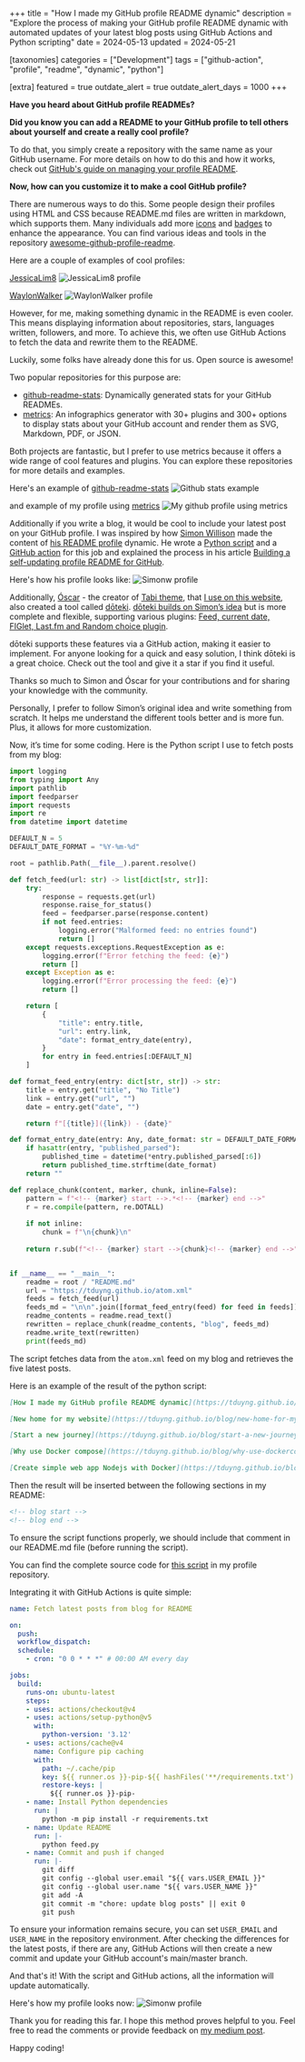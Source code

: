 +++
title = "How I made my GitHub profile README dynamic"
description = "Explore the process of making your GitHub profile README dynamic with automated updates of your latest blog posts using GitHub Actions and Python scripting"
date = 2024-05-13
updated = 2024-05-21

[taxonomies]
categories = ["Development"]
tags = ["github-action", "profile", "readme", "dynamic", "python"]

[extra]
featured = true
outdate_alert = true
outdate_alert_days = 1000
+++

**Have you heard about GitHub profile READMEs?**

**Did you know you can add a README to your GitHub profile to tell others about yourself and create a really cool profile?**

To do that, you simply create a repository with the same name as your GitHub username. For more details on how to do this and how it works, check out [GitHub's guide on managing your profile README](https://docs.github.com/en/account-and-profile/setting-up-and-managing-your-github-profile/customizing-your-profile/managing-your-profile-readme).

**Now, how can you customize it to make a cool GitHub profile?**

There are numerous ways to do this. Some people design their profiles using HTML and CSS because README.md files are written in markdown, which supports them. Many individuals add more [icons](https://github.com/tandpfun/skill-icons) and [badges](https://github.com/alexandresanlim/Badges4-README.md-Profile) to enhance the appearance. You can find various ideas and tools in the repository [awesome-github-profile-readme](https://github.com/abhisheknaiidu/awesome-github-profile-readme).

Here are a couple of examples of cool profiles: 

[JessicaLim8](https://github.com/JessicaLim8)
<img src="img/profile1.webp" alt="JessicaLim8 profile" loading="lazy">

[WaylonWalker](https://github.com/WaylonWalker)
<img src="img/profile2.webp" alt="WaylonWalker profile" loading="lazy">

However, for me, making something dynamic in the README is even cooler. This means displaying information about repositories, stars, languages written, followers, and more. To achieve this, we often use GitHub Actions to fetch the data and rewrite them to the README.

Luckily, some folks have already done this for us. Open source is awesome!

Two popular repositories for this purpose are:

- [github-readme-stats](https://github.com/anuraghazra/github-readme-stats): Dynamically generated stats for your GitHub READMEs.
- [metrics](https://github.com/lowlighter/metrics): An infographics generator with 30+ plugins and 300+ options to display stats about your GitHub account and render them as SVG, Markdown, PDF, or JSON.

Both projects are fantastic, but I prefer to use metrics because it offers a wide range of cool features and plugins. You can explore these repositories for more details and examples.

Here's an example of [github-readme-stats](https://github.com/anuraghazra/github-readme-stats)
<img src="img/github_stats.webp" alt="Github stats example" loading="lazy">

and example of my profile using [metrics](https://github.com/lowlighter/metrics)
<img src="img/metrics.svg" alt="My github profile using metrics" loading="lazy">

Additionally if you write a blog, it would be cool to include your latest post on your GitHub profile. I was inspired by how [Simon Willison](https://github.com/simonw) made the content of [his README profile](https://github.com/simonw/simonw) dynamic. He wrote a [Python script](https://github.com/simonw/simonw/blob/main/build_readme.py) and a [GitHub action](https://github.com/simonw/simonw/blob/main/.github/workflows/build.yml) for this job and explained the process in his article [Building a self-updating profile README for GitHub](https://simonwillison.net/2020/Jul/10/self-updating-profile-readme/).

Here's how his profile looks like:
<img src="img/simonw.webp" alt="Simonw profile" loading="lazy">

Additionally, [Óscar](https://osc.garden/) - the creator of [Tabi theme](https://github.com/welpo/tabi), that [I use on this website](https://tduyng.github.io/blog/new-home-for-my-website/), also created a tool called [dōteki](https://github.com/welpo/doteki). [dōteki builds on Simon’s idea](https://osc.garden/blog/doteki-building-a-dynamic-github-profile/) but is more complete and flexible, supporting various plugins: [Feed, current date, FIGlet, Last.fm and Random choice plugin](https://doteki.org/docs/category/plugins).

dōteki supports these features via a GitHub action, making it easier to implement. For anyone looking for a quick and easy solution, I think dōteki is a great choice. Check out the tool and give it a star if you find it useful.

Thanks so much to Simon and Óscar for your contributions and for sharing your knowledge with the community.

Personally, I prefer to follow Simon’s original idea and write something from scratch. It helps me understand the different tools better and is more fun. Plus, it allows for more customization.

Now, it’s time for some coding. Here is the Python script I use to fetch posts from my blog:

```python
import logging
from typing import Any
import pathlib
import feedparser
import requests
import re
from datetime import datetime

DEFAULT_N = 5
DEFAULT_DATE_FORMAT = "%Y-%m-%d"

root = pathlib.Path(__file__).parent.resolve()

def fetch_feed(url: str) -> list[dict[str, str]]:
    try:
        response = requests.get(url)
        response.raise_for_status()
        feed = feedparser.parse(response.content)
        if not feed.entries:
            logging.error("Malformed feed: no entries found")
            return []
    except requests.exceptions.RequestException as e:
        logging.error(f"Error fetching the feed: {e}")
        return []
    except Exception as e:
        logging.error(f"Error processing the feed: {e}")
        return []

    return [
        {
            "title": entry.title,
            "url": entry.link,
            "date": format_entry_date(entry),
        }
        for entry in feed.entries[:DEFAULT_N]
    ]

def format_feed_entry(entry: dict[str, str]) -> str:
    title = entry.get("title", "No Title")
    link = entry.get("url", "")
    date = entry.get("date", "")

    return f"[{title}]({link}) - {date}"

def format_entry_date(entry: Any, date_format: str = DEFAULT_DATE_FORMAT) -> str:
    if hasattr(entry, "published_parsed"):
        published_time = datetime(*entry.published_parsed[:6])
        return published_time.strftime(date_format)
    return ""

def replace_chunk(content, marker, chunk, inline=False):
    pattern = f"<!-- {marker} start -->.*<!-- {marker} end -->"
    r = re.compile(pattern, re.DOTALL)
    
    if not inline:
        chunk = f"\n{chunk}\n"
        
    return r.sub(f"<!-- {marker} start -->{chunk}<!-- {marker} end -->", content)


if __name__ == "__main__":
    readme = root / "README.md"
    url = "https://tduyng.github.io/atom.xml"
    feeds = fetch_feed(url)
    feeds_md = "\n\n".join([format_feed_entry(feed) for feed in feeds])
    readme_contents = readme.read_text()
    rewritten = replace_chunk(readme_contents, "blog", feeds_md)
    readme.write_text(rewritten)
    print(feeds_md)
```

The script fetches data from the `atom.xml` feed on my blog and retrieves the five latest posts.

Here is an example of the result of the python script:
```markdown
[How I made my GitHub profile README dynamic](https://tduyng.github.io/blog/dynamic-github-profile-readme/) - 2024-05-13

[New home for my website](https://tduyng.github.io/blog/new-home-for-my-website/) - 2024-05-11

[Start a new journey](https://tduyng.github.io/blog/start-a-new-journey/) - 2021-05-01

[Why use Docker compose](https://tduyng.github.io/blog/why-use-dockercompose/) - 2021-01-25

[Create simple web app Nodejs with Docker](https://tduyng.github.io/blog/create-simple-project-nodejs-with-docker/) - 2020-12-22
```

Then the result will be inserted between the following sections in my README:

```markdown
<!-- blog start -->
<!-- blog end -->
```
To ensure the script functions properly, we should include that comment in our README.md file (before running the script).

You can find the complete source code for [this script](https://github.com/tduyng/tduyng/blob/master/feed.py) in my profile repository.

Integrating it with GitHub Actions is quite simple:

```yaml
name: Fetch latest posts from blog for README

on:
  push:
  workflow_dispatch:
  schedule:
    - cron: "0 0 * * *" # 00:00 AM every day

jobs:
  build:
    runs-on: ubuntu-latest
    steps:
    - uses: actions/checkout@v4
    - uses: actions/setup-python@v5
      with:
        python-version: '3.12'
    - uses: actions/cache@v4
      name: Configure pip caching
      with:
        path: ~/.cache/pip
        key: ${{ runner.os }}-pip-${{ hashFiles('**/requirements.txt') }}
        restore-keys: |
          ${{ runner.os }}-pip-
    - name: Install Python dependencies
      run: |
        python -m pip install -r requirements.txt
    - name: Update README
      run: |-
        python feed.py
    - name: Commit and push if changed
      run: |-
        git diff
        git config --global user.email "${{ vars.USER_EMAIL }}"
        git config --global user.name "${{ vars.USER_NAME }}"
        git add -A
        git commit -m "chore: update blog posts" || exit 0
        git push

```

To ensure your information remains secure, you can set `USER_EMAIL` and `USER_NAME` in the repository environment. After checking the differences for the latest posts, if there are any, GitHub Actions will then create a new commit and update your GitHub account's main/master branch.

And that's it! With the script and GitHub actions, all the information will update automatically.

Here's how my profile looks now:
<img src="img/tduyng.webp" alt="Simonw profile" loading="lazy">

Thank you for reading this far. I hope this method proves helpful to you. Feel free to read the comments or provide feedback on [my medium post](https://tduyng.medium.com/how-i-made-my-github-profile-readme-dynamic-933967d268ea).

Happy coding!